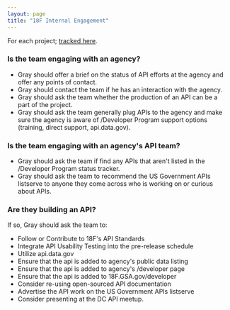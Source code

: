 ```yaml
---
layout: page
title: "18F Internal Engagement"
---
```



For each project; [tracked here](https://github.com/18F/API-All-the-X/issues/180).  

### Is the team engaging with an agency?  

* Gray should offer a brief on the status of API efforts at the agency and offer any points of contact.  
* Gray should contact the team if he has an interaction with the agency.  
* Gray should ask the team whether the production of an API can be a part of the project.   
* Gray should ask the team generally plug APIs to the agency and make sure the agency is aware of /Developer Program support options (training, direct support, api.data.gov).   

### Is the team engaging with an agency's API team?  

* Gray should ask the team if find any APIs that aren't listed in the /Developer Program status tracker.  
* Gray should ask the team to recommend the US Government APIs listserve to anyone they come across who is working on or curious about APIs.  


### Are they building an API?  

If so, Gray should ask the team to: 

* Follow or Contribute to 18F's API Standards 
* Integrate API Usability Testing into the pre-release schedule
* Utilize api.data.gov 
* Ensure that the api is added to agency's public data listing
* Ensure that the api is added to agency's /developer page
* Ensure that the api is added to 18F.GSA.gov/developer 
* Consider re-using open-sourced API documentation 
* Advertise the API work on the US Government APIs listserve
* Consider presenting at the DC API meetup.  

